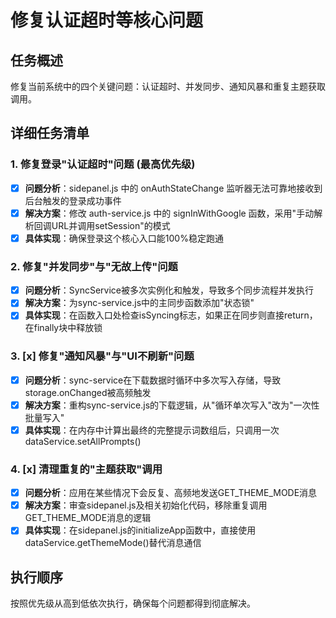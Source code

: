 # 修复认证超时等核心问题

## 任务概述
修复当前系统中的四个关键问题：认证超时、并发同步、通知风暴和重复主题获取调用。

## 详细任务清单

### 1. 修复登录"认证超时"问题 (最高优先级)
- [x] **问题分析**：sidepanel.js 中的 onAuthStateChange 监听器无法可靠地接收到后台触发的登录成功事件
- [x] **解决方案**：修改 auth-service.js 中的 signInWithGoogle 函数，采用"手动解析回调URL并调用setSession"的模式
- [x] **具体实现**：确保登录这个核心入口能100%稳定跑通

### 2. 修复"并发同步"与"无故上传"问题
- [x] **问题分析**：SyncService被多次实例化和触发，导致多个同步流程并发执行
- [x] **解决方案**：为sync-service.js中的主同步函数添加"状态锁"
- [x] **具体实现**：在函数入口处检查isSyncing标志，如果正在同步则直接return，在finally块中释放锁

### 3. [x] **修复"通知风暴"与"UI不刷新"问题**
 - [x] **问题分析**：sync-service在下载数据时循环中多次写入存储，导致storage.onChanged被高频触发
 - [x] **解决方案**：重构sync-service.js的下载逻辑，从"循环单次写入"改为"一次性批量写入"
 - [x] **具体实现**：在内存中计算出最终的完整提示词数组后，只调用一次dataService.setAllPrompts()

### 4. [x] **清理重复的"主题获取"调用**
- [x] **问题分析**：应用在某些情况下会反复、高频地发送GET_THEME_MODE消息
- [x] **解决方案**：审查sidepanel.js及相关初始化代码，移除重复调用GET_THEME_MODE消息的逻辑
- [x] **具体实现**：在sidepanel.js的initializeApp函数中，直接使用dataService.getThemeMode()替代消息通信

## 执行顺序
按照优先级从高到低依次执行，确保每个问题都得到彻底解决。